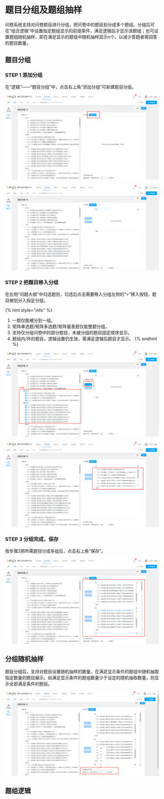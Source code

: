 # 题目分组及题组抽样

问卷系统支持对问卷题目进行分组，把问卷中的题目划分成多个题组。分组后可在“组合逻辑”中设置指定题组显示的前提条件，满足逻辑后才显示该题组；也可设置题组随机抽样，即在满足显示的题组中随机抽样显示n个，以减少答题者需回答的题目数量。

## 题目分组

### STEP 1 添加分组

在“逻辑”——“题目分组”中，点击右上角“添加分组”可新建题目分组。

![&#x6DFB;&#x52A0;&#x5206;&#x7EC4;](../../.gitbook/assets/image%20%28670%29.png)

![&#x7ED9;&#x9898;&#x76EE;&#x5206;&#x7EC4;&#x547D;&#x540D;](../../.gitbook/assets/image%20%28676%29.png)

### STEP 2 把题目移入分组

在左侧“问题大纲”中勾选题目，勾选后点击需要移入分组左侧的“&gt;”移入按钮，题目被划分入指定分组。

{% hint style="info" %}
1. 一题仅能被分到一组。
2. 矩阵单选题/矩阵多选题/矩阵量表题仅能整题分组。
3. 支持仅分组问卷中的部分题目，未被分组的题目固定顺序显示。
4. 题组内/外的题目，逻辑设置仍生效，需满足逻辑后题目才显示。
{% endhint %}

![&#x6307;&#x5B9A;&#x9898;&#x76EE;&#x79FB;&#x5165;&#x5206;&#x7EC4;](../../.gitbook/assets/image%20%28678%29.png)

![&#x6307;&#x5B9A;&#x9898;&#x76EE;&#x5206;&#x7EC4;&#x5B8C;&#x6210;](../../.gitbook/assets/image%20%28677%29.png)

### STEP 3 分组完成，保存

按步骤2把所需题目分成多组后，点击右上角“保存”。

![&#x6700;&#x7EC8;&#x5206;&#x7EC4;&#x6548;&#x679C;](../../.gitbook/assets/image%20%28669%29.png)

## 分组随机抽样

题目分组后，支持对题目设置随机抽样的数量，在满足显示条件的题组中随机抽取指定数量的题目展示。如满足显示条件的题组数量少于设定的随机抽取数量，则显示全部满足条件的题目。

![&#x5206;&#x7EC4;&#x968F;&#x673A;&#x62BD;&#x6837;](../../.gitbook/assets/image%20%28672%29.png)

## 题组逻辑



